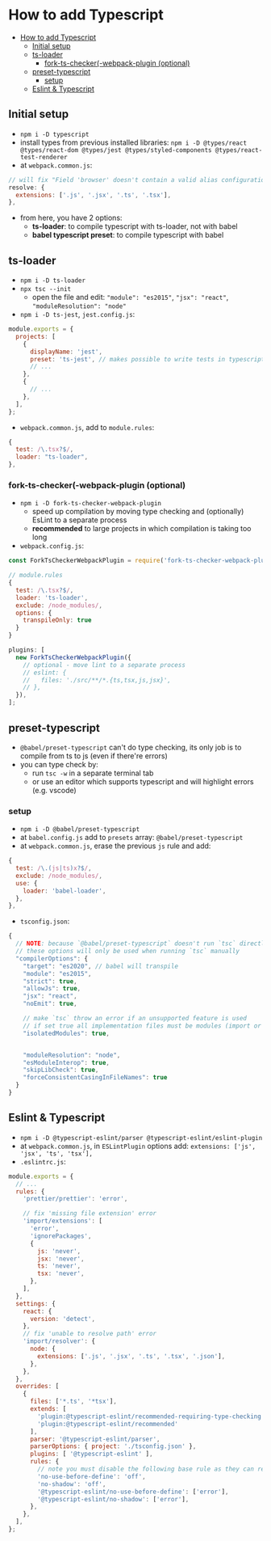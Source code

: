 # How to add Typescript

- [How to add Typescript](#how-to-add-typescript)
  - [Initial setup](#initial-setup)
  - [ts-loader](#ts-loader)
    - [fork-ts-checker(-webpack-plugin (optional)](#fork-ts-checker-webpack-plugin-optional)
  - [preset-typescript](#preset-typescript)
    - [setup](#setup)
  - [Eslint & Typescript](#eslint--typescript)

## Initial setup

- `npm i -D typescript`
- install types from previous installed libraries: `npm i -D @types/react @types/react-dom @types/jest @types/styled-components @types/react-test-renderer`
- at `webpack.common.js`:

```js
// will fix "Field 'browser' doesn't contain a valid alias configuration"
resolve: {
  extensions: ['.js', '.jsx', '.ts', '.tsx'],
},
```

- from here, you have 2 options:
  - **ts-loader**: to compile typescript with ts-loader, not with babel
  - **babel typescript preset**: to compile typescript with babel

## ts-loader

- `npm i -D ts-loader`
- `npx tsc --init`
  - open the file and edit: `"module": "es2015"`, `"jsx": "react"`, `"moduleResolution": "node"`
- `npm i -D ts-jest`, `jest.config.js`:

```js
module.exports = {
  projects: [
    {
      displayName: 'jest',
      preset: 'ts-jest', // makes possible to write tests in typescript
      // ...
    },
    {
      // ...
    },
  ],
};

```

- `webpack.common.js`, add to `module.rules`:

```js
{
  test: /\.tsx?$/,
  loader: "ts-loader",
},
```

### fork-ts-checker(-webpack-plugin (optional)

- `npm i -D fork-ts-checker-webpack-plugin`
  - speed up compilation by moving type checking and (optionally) EsLint to a separate process
  - **recommended** to large projects in which compilation is taking too long
- `webpack.config.js`:

```js
const ForkTsCheckerWebpackPlugin = require('fork-ts-checker-webpack-plugin');

// module.rules
{
  test: /\.tsx?$/,
  loader: 'ts-loader',
  exclude: /node_modules/,
  options: {
    transpileOnly: true
  }
}

plugins: [
  new ForkTsCheckerWebpackPlugin({
    // optional - move lint to a separate process
    // eslint: {
    //   files: './src/**/*.{ts,tsx,js,jsx}',
    // },
  }),
];
```

## preset-typescript

- `@babel/preset-typescript` can't do type checking, its only job is to compile from ts to js (even if there're errors)
- you can type check by:
  - run `tsc -w` in a separate terminal tab
  - or use an editor which supports typescript and will highlight errors (e.g. vscode)

### setup

- `npm i -D @babel/preset-typescript`
- at `babel.config.js` add to `presets` array: `@babel/preset-typescript`
- at `webpack.common.js`, erase the previous `js` rule and add:

```js
{
  test: /\.(js|ts)x?$/,
  exclude: /node_modules/,
  use: {
    loader: 'babel-loader',
  },
},
```

- `tsconfig.json`:

```js
{
  // NOTE: because `@babel/preset-typescript` doesn't run `tsc` directly,
  // these options will only be used when running `tsc` manually
  "compilerOptions": {
    "target": "es2020", // babel will transpile
    "module": "es2015",
    "strict": true,
    "allowJs": true,
    "jsx": "react",
    "noEmit": true,

    // make `tsc` throw an error if an unsupported feature is used
    // if set true all implementation files must be modules (import or export something)
    "isolatedModules": true,


    "moduleResolution": "node",
    "esModuleInterop": true,
    "skipLibCheck": true,
    "forceConsistentCasingInFileNames": true
  }
}
```

## Eslint & Typescript

- `npm i -D @typescript-eslint/parser @typescript-eslint/eslint-plugin`
- at `webpack.common.js`, in `ESLintPlugin` options add: `extensions: ['js', 'jsx', 'ts', 'tsx'],`
- `.eslintrc.js`:

```js
module.exports = {
  // ...
  rules: {
    'prettier/prettier': 'error',

    // fix 'missing file extension' error
    'import/extensions': [
      'error',
      'ignorePackages',
      {
        js: 'never',
        jsx: 'never',
        ts: 'never',
        tsx: 'never',
      },
    ],
  },
  settings: {
    react: {
      version: 'detect',
    },
    // fix 'unable to resolve path' error
    'import/resolver': {
      node: {
        extensions: ['.js', '.jsx', '.ts', '.tsx', '.json'],
      },
    },
  },
  overrides: [
    {
      files: ['*.ts', '*tsx'],
      extends: [
        'plugin:@typescript-eslint/recommended-requiring-type-checking',
        'plugin:@typescript-eslint/recommended'
      ],
      parser: '@typescript-eslint/parser',
      parserOptions: { project: './tsconfig.json' },
      plugins: [ '@typescript-eslint' ],
      rules: {
        // note you must disable the following base rule as they can report incorrect errors
        'no-use-before-define': 'off',
        'no-shadow': 'off',
        '@typescript-eslint/no-use-before-define': ['error'],
        '@typescript-eslint/no-shadow': ['error'],
      },
    },
  ],
};
```
